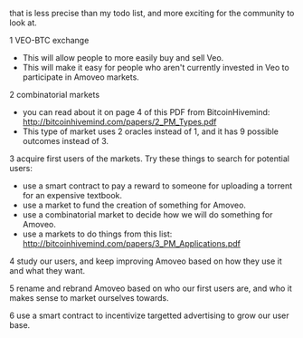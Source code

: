 that is less precise than my todo list, and more exciting for the community to look at.


1 VEO-BTC exchange
  - This will allow people to more easily buy and sell Veo.
  - This will make it easy for people who aren't currently invested in Veo to participate in Amoveo markets.

2 combinatorial markets
  - you can read about it on page 4 of this PDF from BitcoinHivemind: http://bitcoinhivemind.com/papers/2_PM_Types.pdf
  - This type of market uses 2 oracles instead of 1, and it has 9 possible outcomes instead of 3.

3 acquire first users of the markets. Try these things to search for potential users:
  - use a smart contract to pay a reward to someone for uploading a torrent for an expensive textbook.
  - use a market to fund the creation of something for Amoveo.
  - use a combinatorial market to decide how we will do something for Amoveo.
  - use a markets to do things from this list: http://bitcoinhivemind.com/papers/3_PM_Applications.pdf 

4 study our users, and keep improving Amoveo based on how they use it and what they want.

5 rename and rebrand Amoveo based on who our first users are, and who it makes sense to market ourselves towards.

6 use a smart contract to incentivize targetted advertising to grow our user base.
